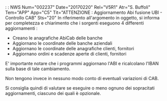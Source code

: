  :  : NWS Num="002237" Date="20170220" Rel="V5R1" Atr="S. Buffoli" Tem="APP" App="C5" Tit="ATTENZIONE :  Aggiornamento Abi fusione UBI - Controllo CAB" Sts="20"
In riferimento all'argomento in oggetto, si informa per completezza e chiarimento che i sorgenti eseguono 4 differenti aggiornamenti : 

* Creano le anagrafiche AbiCab delle banche
* Aggiornano le coordinate delle banche aziendali
* Aggiornano le coordinate delle anagrafiche clienti, fornitori
* Aggiornano ordini e scadenze aperte di clienti, fornitori

E' importante notare che i programmi aggiornano l'ABI e ricalcolano l'IBAN sulla base di tale cambiamento.

Non tengono invece in nessuno modo conto di eventuali variazioni di CAB.

Si consiglia quindi di valutare se eseguire o meno ognuno dei sopracitati aggiornamenti, ciascuno dei quali è opzionale.

